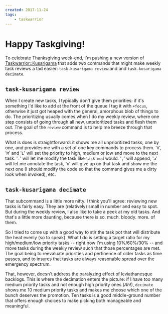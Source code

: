 ```yaml
---
created: 2017-11-24
tags:
    - taskwarrior
---
```


# Happy Taskgiving!

To celebrate Thanksgiving week-end, I'm pushing a new version of 
[Taskwarrior::Kusarigama](cpan:Taskwarrior-Kusarigama) that
adds two commands that might make weekly task reviews a tad easier:
`task-kusarigama review` and and `task-kusarigama decimate`.

## `task-kusarigama review`

When I create new tasks, I typically
don't give them priorities: if it's something I'd like to add at the front of
the queue I tag it with `+focus`, otherwise it just got heaped 
with the general, amorphous blob of things to do. 
The prioritizing usually comes when I do my weekly review,
where one step consists of going through all new, unprioritized tasks and
flesh them out. The goal of the `review` command is to help me breeze through
that process.

What is does is straightforward: it shows me all unprioritized tasks, one by
one, and provides me with a set of one key commands to process them. '`H`',
'`M`'
and '`L`' will set the priority to high, medium or low and move to the next
task. '`.`' will let me modify the task like `task mod` would. '`,`' will append,
'`a`' will let me annotate the task, '`n`' will give up on that task and show me
the next one (I should modify the code so that the command gives me a dirty look
when invoked), etc.

<Asciinema src="/entry/happy-taskgiving/files/review.json" />

## `task-kusarigama decimate`

That subcommand is a little more nifty. I think you'll agree: 
reviewing new tasks is fairly
easy. They are (relatively) small in number and easy to spot.
But during the weekly review, I also like to take a peek at my old tasks. And
that's a little more daunting, because there is so. much. bloody. more. of them. 

So I tried to come up with a good way to stir the task pot that will distribute the
heat evenly (so to speak). What I do is setting a target ratio for my
high/medium/low priority tasks -- right now I'm using 10%/60%/30% -- and move
tasks during the weekly review such that those percentages are met. The goal
being to reevaluate priorities and pertinence of older tasks as time passes,
and to insures that tasks are always reasonable spread
over the emergency spectrum.

That, however, doesn't address the paralyzing effect of leviathanesque
backlogs.
This is where the decimation enters the picture: if I have too
many medium priority tasks and not enough high priority ones (*Ah*!), `decimate`
shows me 10 medium priority tasks and makes me choose which one of the bunch
deserves the promotion. Ten tasks is a good middle-ground number that 
offers enough choices to make picking both manageable and meaningful. 

<Asciinema src="/entry/happy-taskgiving/files/decimate.json" />
